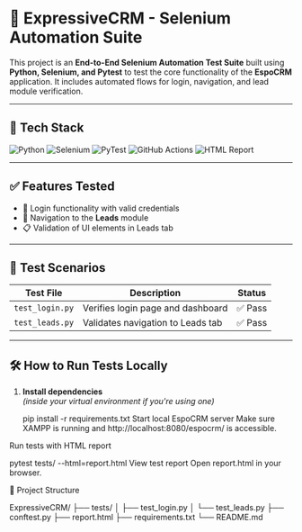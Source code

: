 # 🧪 ExpressiveCRM - Selenium Automation Suite

This project is an **End-to-End Selenium Automation Test Suite** built using **Python, Selenium, and Pytest** to test the core functionality of the **EspoCRM** application. It includes automated flows for login, navigation, and lead module verification.

---

## 🚀 Tech Stack

 ![Python](https://img.shields.io/badge/python-3.11-blue.svg?logo=python)
![Selenium](https://img.shields.io/badge/selenium-4.20.0-brightgreen.svg?logo=selenium)
![PyTest](https://img.shields.io/badge/pytest-8.1.1-yellow.svg?logo=pytest)
![GitHub Actions](https://img.shields.io/badge/CI-GitHub_Actions-blue?logo=github)
![HTML Report](https://img.shields.io/badge/report-html-orange)


---

## ✅ Features Tested

- 🔐 Login functionality with valid credentials
- 🧭 Navigation to the **Leads** module
- 📋 Validation of UI elements in Leads tab

---

## 🧪 Test Scenarios

| Test File         | Description                          | Status  |
|------------------|--------------------------------------|---------|
| `test_login.py`  | Verifies login page and dashboard    | ✅ Pass |
| `test_leads.py`  | Validates navigation to Leads tab    | ✅ Pass |

---

## 🛠️ How to Run Tests Locally

1. **Install dependencies**  
   *(inside your virtual environment if you're using one)*

   pip install -r requirements.txt
Start local EspoCRM server
Make sure XAMPP is running and http://localhost:8080/espocrm/ is accessible.

Run tests with HTML report

pytest tests/ --html=report.html
View test report
Open report.html in your browser.

📂 Project Structure

ExpressiveCRM/
├── tests/
│   ├── test_login.py
│   └── test_leads.py
├── conftest.py
├── report.html
├── requirements.txt
└── README.md


